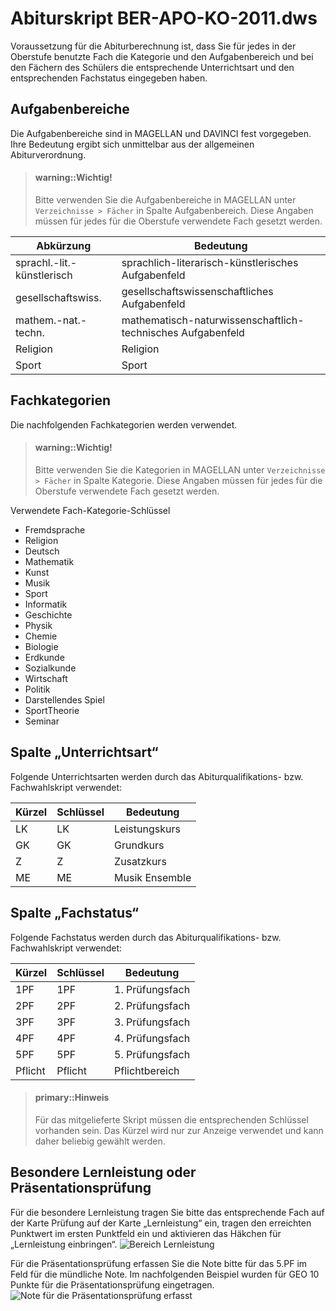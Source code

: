 # Abiturskript BER-APO-KO-2011.dws


Voraussetzung für die Abiturberechnung ist, dass Sie für jedes in der Oberstufe benutzte Fach die Kategorie und den Aufgabenbereich und bei den Fächern des Schülers die entsprechende Unterrichtsart und den entsprechenden Fachstatus eingegeben haben.


## Aufgabenbereiche


Die Aufgabenbereiche sind in MAGELLAN und DAVINCI fest vorgegeben. Ihre Bedeutung ergibt sich unmittelbar aus der allgemeinen Abiturverordnung.


> #### warning::Wichtig!
>
> Bitte verwenden Sie die Aufgabenbereiche in MAGELLAN unter `Verzeichnisse > Fächer` in Spalte Aufgabenbereich. Diese Angaben müssen für jedes für die Oberstufe verwendete Fach gesetzt werden.


Abkürzung |Bedeutung
--|--
sprachl.-lit.-künstlerisch| sprachlich-literarisch-künstlerisches Aufgabenfeld
gesellschaftswiss. |gesellschaftswissenschaftliches Aufgabenfeld
mathem.-nat.-techn.| mathematisch-naturwissenschaftlich-technisches Aufgabenfeld
Religion |Religion
Sport |Sport


## Fachkategorien


Die nachfolgenden Fachkategorien werden verwendet.


> #### warning::Wichtig!
>
> Bitte verwenden Sie die Kategorien in MAGELLAN unter `Verzeichnisse > Fächer` in Spalte Kategorie. Diese Angaben müssen für jedes für die Oberstufe verwendete Fach gesetzt werden.


Verwendete Fach-Kategorie-Schlüssel


* Fremdsprache
* Religion
* Deutsch
* Mathematik
* Kunst
* Musik
* Sport
* Informatik
* Geschichte
* Physik
* Chemie
* Biologie
* Erdkunde
* Sozialkunde
* Wirtschaft
* Politik
* Darstellendes Spiel
* SportTheorie
* Seminar


## Spalte „Unterrichtsart“


Folgende Unterrichtsarten werden durch das Abiturqualifikations- bzw. Fachwahlskript verwendet:


Kürzel| Schlüssel |Bedeutung
--|--|--
LK |LK |Leistungskurs
GK |GK| Grundkurs
Z |Z| Zusatzkurs
ME |ME| Musik Ensemble


## Spalte „Fachstatus“


Folgende Fachstatus werden durch das Abiturqualifikations- bzw. Fachwahlskript verwendet:


Kürzel| Schlüssel |Bedeutung
--|--|--
1PF |1PF| 1. Prüfungsfach
2PF |2PF| 2. Prüfungsfach
3PF |3PF| 3. Prüfungsfach
4PF |4PF| 4. Prüfungsfach
5PF |5PF| 5. Prüfungsfach
Pflicht|Pflicht|Pflichtbereich




> #### primary::Hinweis
>
> Für das mitgelieferte Skript müssen die entsprechenden Schlüssel vorhanden sein. Das Kürzel wird nur zur Anzeige verwendet und kann daher beliebig gewählt werden.


## Besondere Lernleistung oder Präsentationsprüfung


Für die besondere Lernleistung tragen Sie bitte das entsprechende Fach auf der Karte Prüfung auf der Karte „Lernleistung“ ein, tragen den erreichten Punktwert im ersten Punktfeld ein und aktivieren das Häkchen für „Lernleistung einbringen“.
![Bereich Lernleistung](../assets/images/berlin/oberstufe/oberstufe2.png)


Für die Präsentationsprüfung erfassen Sie die Note bitte für das 5.PF im Feld für die mündliche Note. Im nachfolgenden Beispiel wurden für GEO 10 Punkte für die Präsentationsprüfung eingetragen.
![Note für die Präsentationsprüfung erfasst](../assets/images/berlin/oberstufe/oberstufe3.png)

